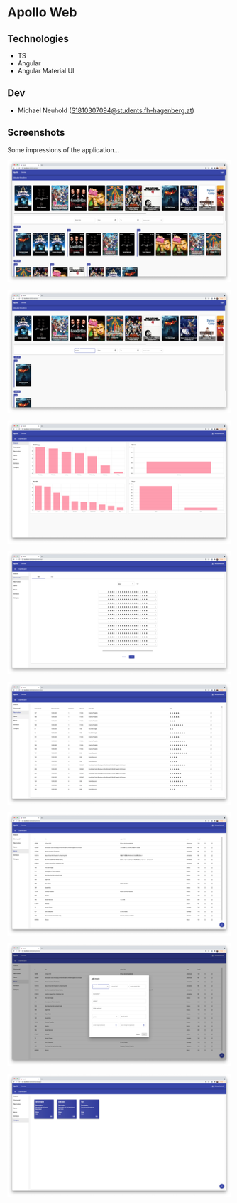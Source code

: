 # Apollo Web

## Technologies
- TS
- Angular
- Angular Material UI
## Dev
- Michael Neuhold (S1810307094@students.fh-hagenberg.at)

## Screenshots
Some impressions of the application...

![overview](./documentation/screenshots/overview_1.png)

![overview with search](./documentation/screenshots/overview_2.png)

![dashboard](./documentation/screenshots/dashboard.png)

![cinemahall](./documentation/screenshots/cinemahall.png)

![reservations](./documentation/screenshots/reservations.png)

![movies](./documentation/screenshots/movies.png)

![add movie](./documentation/screenshots/add_movie.png)

![categories](./documentation/screenshots/category.png)
